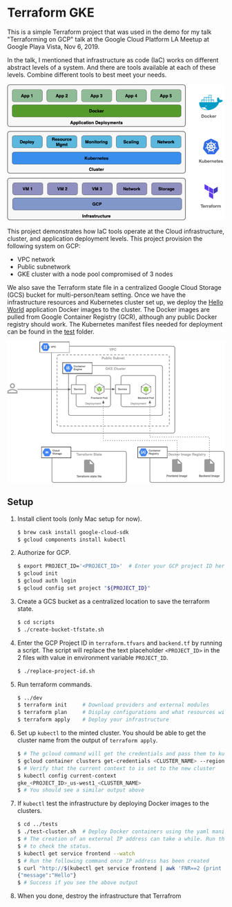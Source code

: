 # Terraform GKE

This is a simple Terraform project that was used in the demo for my talk "Terraforming on GCP" talk at the Google Cloud Platform LA Meetup at Google Playa Vista, Nov 6, 2019.

In the talk, I mentioned that infrastructure as code (IaC) works on different abstract levels of a system. And there are tools available at each of these levels. Combine different tools to best meet your needs. 

![IaC Tools at different levels](docs/images/iac-tools.png)

This project demonstrates how IaC tools operate at the Cloud infrastructure, cluster, and application deployment levels. This project provision the following system on GCP:

* VPC network
* Public subnetwork
* GKE cluster with a node pool compromised of 3 nodes

We also save the Terraform state file in a centralized Google Cloud Storage (GCS) bucket for multi-person/team setting. Once we have the infrastructure resources and Kubernetes cluster set up, we deploy the [Hello World](https://kubernetes.io/docs/tasks/access-application-cluster/connecting-frontend-backend/) application Docker images to the cluster. The Docker images are pulled from Google Container Registry (GCR), although any public Docker registry should work. The Kubernetes manifest files needed for deployment can be found in the [test](tests) folder.

![Simple GKE cluster](docs/images/simple-gke-cluster.png)

## Setup

1. Install client tools (only Mac setup for now).

   ```bash
   $ brew cask install google-cloud-sdk
   $ gcloud components install kubectl
   ```

1. Authorize for GCP.

   ```bash
   $ export PROJECT_ID='<PROJECT_ID>'  # Enter your GCP project ID here
   $ gcloud init
   $ gcloud auth login
   $ gcloud config set project "${PROJECT_ID}"
   ```
   
1. Create a GCS bucket as a centralized location to save the terraform state.

   ```bash
   $ cd scripts
   $ ./create-bucket-tfstate.sh
   ```

1. Enter the GCP Project ID in `terraform.tfvars` and `backend.tf` by running a script. The script will replace the text placeholder `<PROJECT_ID>` in the 2 files with value in environment variable `PROJECT_ID`.

   ```bash
   $ ./replace-project-id.sh
   ```
   
1. Run terraform commands.

   ```bash
   $ ../dev
   $ terraform init     # Download providers and external modules
   $ terraform plan     # Display configurations and what resources will be affected 
   $ terraform apply    # Deploy your infrastructure
   ```
   
1. Set up `kubectl` to the minted cluster. You should be able to get the cluster name from the output of `terraform apply`.

   ```bash
   $ # The gcloud command will get the credentials and pass them to kubectl
   $ gcloud container clusters get-credentials <CLUSTER_NAME> --region <REGION>
   $ # Verify that the current context to is set to the new cluster
   $ kubectl config current-context
   gke_<PROJECT_ID>_us-west1_<CLUSTER_NAME>
   $ # You should see a similar output above
   ```   
   
1. If `kubectl` test the infrastructure by deploying Docker images to the clusters.

   ```bash
   $ cd ../tests
   $ ./test-cluster.sh  # Deploy Docker containers using the yaml manifest files
   $ # The creation of an external IP address can take a while. Run the following command
   $ # to check the status.
   $ kubectl get service frontend --watch
   $ # Run the following command once IP address has been created
   $ curl "http://$(kubectl get service frontend | awk 'FNR==2 {print $4}')"
   {"message":"Hello"}
   $ # Success if you see the above output
   ```
   
1. When you done, destroy the infrastructure that Terrafrom